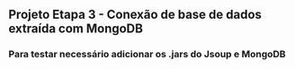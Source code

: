 ## Projeto Etapa 3 - Conexão de base de dados extraída com MongoDB

### Para testar necessário adicionar os .jars do Jsoup e MongoDB
